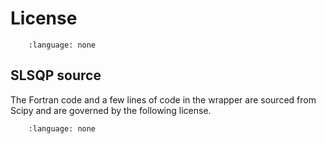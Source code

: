 # License

```{literalinclude} ../../LICENSE.txt
    :language: none 
```

## SLSQP source
The Fortran code and a few lines of code in the wrapper are sourced from Scipy 
and are governed by the following license.

```{literalinclude} ../../pyslsqp/slsqp/LICENSE.txt
    :language: none 
```